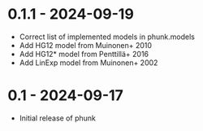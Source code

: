 # 0.1.1 - 2024-09-19
- Correct list of implemented models in phunk.models
- Add HG12 model from Muinonen+ 2010
- Add HG12* model from Penttillä+ 2016
- Add LinExp model from Muinonen+ 2002


# 0.1 - 2024-09-17
- Initial release of phunk
